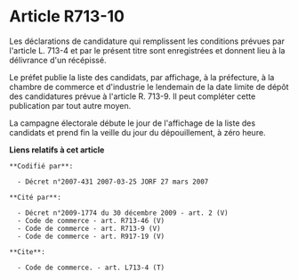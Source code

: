# Article R713-10

Les déclarations de candidature qui remplissent les conditions prévues par l'article L. 713-4 et par le présent titre sont
enregistrées et donnent lieu à la délivrance d'un récépissé.

Le préfet publie la liste des candidats, par affichage, à la préfecture, à la chambre de commerce et d'industrie le lendemain
de la date limite de dépôt des candidatures prévue à l'article R. 713-9. Il peut compléter cette publication par tout autre
moyen.

La campagne électorale débute le jour de l'affichage de la liste des candidats et prend fin la veille du jour du
dépouillement, à zéro heure.

**Liens relatifs à cet article**

	**Codifié par**:

	  - Décret n°2007-431 2007-03-25 JORF 27 mars 2007

	**Cité par**:

	  - Décret n°2009-1774 du 30 décembre 2009 - art. 2 (V)
	  - Code de commerce - art. R713-46 (V)
	  - Code de commerce - art. R713-9 (V)
	  - Code de commerce - art. R917-19 (V)

	**Cite**:

	  - Code de commerce. - art. L713-4 (T)
